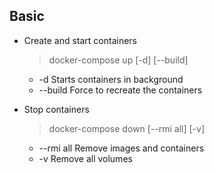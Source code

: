 ## Basic
- Create and start containers

    > docker-compose up [-d] [--build]  

    * -d Starts containers in background
    * --build Force to recreate the containers

- Stop containers

    > docker-compose down [--rmi all] [-v]
    * --rmi all Remove images and containers
    * -v Remove all volumes

